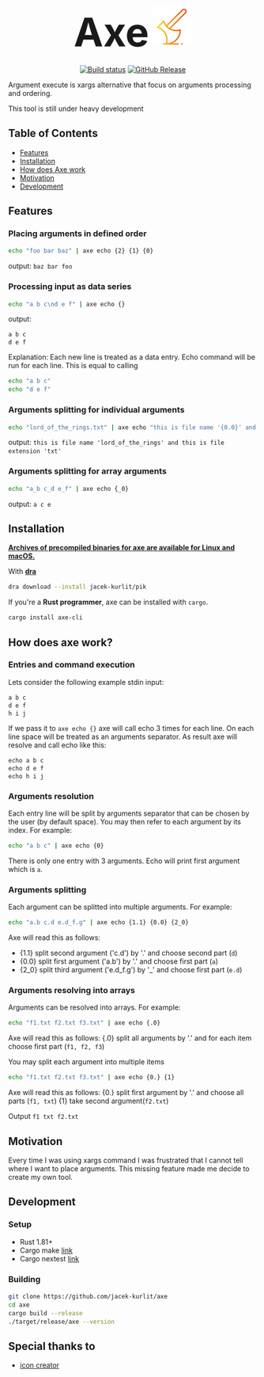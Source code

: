<div align="center">

<h1>
  <span style="font-size: 80px;">Axe</span>
<picture>
  <img height="80" src="icon.svg"/>
</picture>
</h1>

[![Build status](https://github.com/jacek-kurlit/axe/actions/workflows/on_merge.yml/badge.svg)](https://github.com/jacek-kurlit/axe/actions)
[![GitHub Release](https://img.shields.io/github/v/release/jacek-kurlit/axe)](https://github.com/jacek-kurlit/axe/releases/latest)

</div>

Argument execute is xargs alternative that focus on arguments processing and ordering.

This tool is still under heavy development

## Table of Contents

- [Features](#features)
- [Installation](#installation)
- [How does Axe work](#how-does-axe-work)
- [Motivation](#motivation)
- [Development](#development)

## Features

### Placing arguments in defined order
```sh
echo "foo bar baz" | axe echo {2} {1} {0}
```
output: `baz bar foo`

### Processing input as data series
```sh
echo "a b c\nd e f" | axe echo {}
```
output:
```text
a b c
d e f
```
Explanation:
Each new line is treated as a data entry.
Echo command will be run for each line.
This is equal to calling
```sh
echo "a b c"
echo "d e f"
```

### Arguments splitting for individual arguments

```sh
echo "lord_of_the_rings.txt" | axe echo "this is file name '{0.0}' and this is file extension '{0.1}'"
```
output: `this is file name 'lord_of_the_rings' and this is file extension 'txt'`

### Arguments splitting for array arguments

```sh
echo "a_b c_d e_f" | axe echo {_0}
```
output: `a c e`

## Installation

**[Archives of precompiled binaries for axe are available for Linux and macOS.](https://github.com/jacek-kurlit/axe/releases)**

With **[dra](https://github.com/devmatteini/dra)** 

```sh
dra download --install jacek-kurlit/pik
```

If you're a **Rust programmer**, axe can be installed with `cargo`.

```sh
cargo install axe-cli
```

## How does axe work?

### Entries and command execution
Lets consider the following example stdin input:
```text
a b c
d e f
h i j
```
If we pass it to `axe echo {}` axe will call echo 3 times for each line.
On each line space will be treated as an arguments separator.
As result axe will resolve and call echo like this:
```text
echo a b c
echo d e f
echo h i j
```
### Arguments resolution

Each entry line will be split by arguments separator that can be chosen by the user (by default space).
You may then refer to each argument by its index.
For example:
```sh
echo "a b c" | axe echo {0}
```
There is only one entry with 3 arguments.
Echo will print first argument which is `a`.

### Arguments splitting
Each argument can be splitted into multiple arguments.
For example:
```sh
echo "a.b c.d e.d_f.g" | axe echo {1.1} {0.0} {2_0}
```
Axe will read this as follows:
- {1.1} split second argument ('c.d') by '.' and choose second part (`d`)
- {0.0} split first argument ('a.b') by '.' and choose first part (`a`)
- {2_0} split third argument ('e.d_f.g') by '_' and choose first part (`e.d`)

### Arguments resolving into arrays
Arguments can be resolved into arrays.
For example:
```sh
echo "f1.txt f2.txt f3.txt" | axe echo {.0}
```
Axe will read this as follows:
{.0} split all arguments by '.' and for each item choose first part (`f1, f2, f3`)

You may split each argument into multiple items

```sh
echo "f1.txt f2.txt f3.txt" | axe echo {0.} {1}
```
Axe will read this as follows:
{0.} split first argument by '.' and choose all parts (`f1, txt`)
{1} take second argument(`f2.txt`)

Output `f1 txt f2.txt`

## Motivation
Every time I was using xargs command I was frustrated that I cannot tell where I want to place arguments.
This missing feature made me decide to create my own tool.

## Development

### Setup

- Rust 1.81+
- Cargo make [link](https://github.com/sagiegurari/cargo-make)
- Cargo nextest [link](https://github.com/nextest-rs/nextest)

### Building

```sh
git clone https://github.com/jacek-kurlit/axe
cd axe
cargo build --release
./target/release/axe --version
```
## Special thanks to
- [icon creator](https://freeicons.io/profile/5790)
